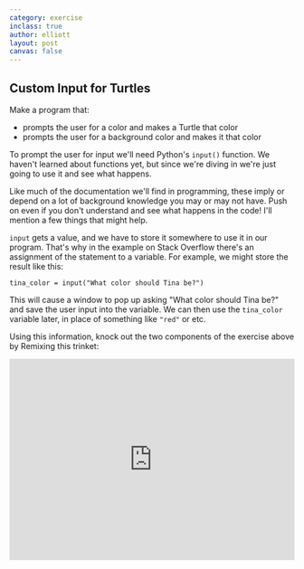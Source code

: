 ```yaml
---
category: exercise
inclass: true
author: elliott
layout: post
canvas: false
---
```


## Custom Input for Turtles

Make a program that:

* prompts the user for a color and makes a Turtle that color
* prompts the user for a background color and makes it that color

To prompt the user for input we'll need Python's `input()` function.  We haven't learned about
functions yet, but since we're diving in we're just going to use it and see what happens.

Like much of the documentation we'll find in programming, these imply or depend on a lot of background
knowledge you may or may not have.  Push on even if you don't understand and see what happens in the
code!  I'll mention a few things that might help.

`input` gets a value, and we have to store it somewhere to use it in our program.  That's why in
the example on Stack Overflow there's an assignment of the statement to a variable.  For example, we
might store the result like this:

```
tina_color = input("What color should Tina be?")
```

This will cause a window to pop up asking "What color should Tina be?" and save the user input into
the variable.  We can then use the `tina_color` variable later, in place of something like `"red"` or etc.

Using this information, knock out the two components of the exercise above by Remixing this trinket:

<iframe src="https://trinket.io/embed/python/4be43cab26" width="100%" height="356" frameborder="0" marginwidth="0" marginheight="0" allowfullscreen></iframe>